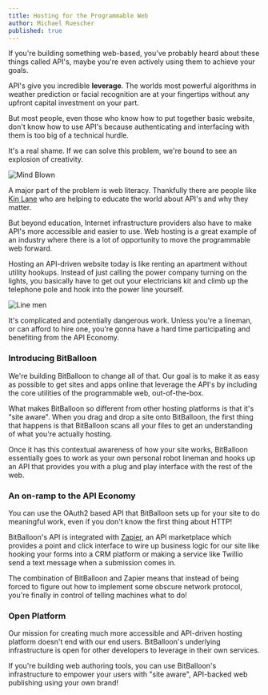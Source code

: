```yaml
---
title: Hosting for the Programmable Web
author: Michael Ruescher
published: true
---
```


If you're building something web-based, you've probably heard about these things called API's, maybe you're even actively using them to achieve your goals.

API's give you incredible **leverage**. The worlds most powerful algorithms in weather prediction or facial recognition are at your fingertips without any upfront capital investment on your part.

But most people, even those who know how to put together basic website, don't know how to use API's because authenticating and interfacing with them is too big of a technical hurdle.

It's a real shame. If we can solve this problem, we're bound to see an explosion of creativity.

![Mind Blown](/img/mindblown.gif)

A major part of the problem is web literacy. Thankfully there are people like [Kin Lane](http://apievangelist.com/) who are helping to educate the world about API's and why they matter.

But beyond education, Internet infrastructure providers also have to make API's more accessible and easier to use. Web hosting is a great example of an industry where there is a lot of opportunity to move the programmable web forward.

Hosting an API-driven website today is like renting an apartment without utility hookups. Instead of just calling the power company turning on the lights, you basically have to get out your electricians kit and climb up the telephone pole and hook into the power line yourself.

![Line men](/img/linemen.jpg)

It's complicated and potentially dangerous work. Unless you're a lineman, or can afford to hire one, you're gonna have a hard time participating and benefiting from the API Economy.

### Introducing BitBalloon

We're building BitBalloon to change all of that. Our goal is to make it as easy as possible to get sites and apps online that leverage the API's by including the core utilities of the programmable web, out-of-the-box.

What makes BitBalloon so different from other hosting platforms is that it's "site aware". When you drag and drop a site onto BitBalloon, the first thing that happens is that BitBalloon scans all your files to get an understanding of what you're actually hosting.

Once it has this contextual awareness of how your site works, BitBalloon essentially goes to work as your own personal robot lineman and hooks up an API that provides you with a plug and play interface with the rest of the web.

### An on-ramp to the API Economy

You can use the OAuth2 based API that BitBalloon sets up for your site to do meaningful work, even if you don't know the first thing about HTTP!

BitBalloon's API is integrated with <a href="http://www.zapier.com">Zapier</a>, an API marketplace which provides a point and click interface to wire up business logic for our site like hooking your forms into a CRM platform or making a service like Twillio send a text message when a submission comes in.

The combination of BitBalloon and Zapier means that instead of being forced to figure out how to implement some obscure network protocol, you're finally in control of telling machines what to do!

### Open Platform

Our mission for creating much more accessible and API-driven hosting platform doesn't end with our end users. BitBalloon's underlying infrastructure is open for other developers to leverage in their own services.

If you're building web authoring tools, you can use BitBalloon's infrastructure to empower your users with "site aware", API-backed web publishing using your own brand!



















